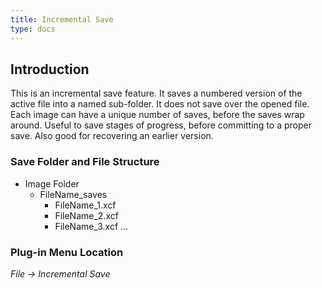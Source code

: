 ```yaml
---
title: Incremental Save
type: docs
---
```


## Introduction

This is an incremental save feature. It saves a numbered version of the active file into a named sub-folder. It does not save over the opened file. Each image can have a unique number of saves, before the saves wrap around. Useful to save stages of progress, before committing to a proper save. Also good for recovering an earlier version.

### Save Folder and File Structure

* Image Folder
  * FileName_saves
    * FileName_1.xcf
    * FileName_2.xcf
    * FileName_3.xcf
    ...

### Plug-in Menu Location

_File -> Incremental Save_
